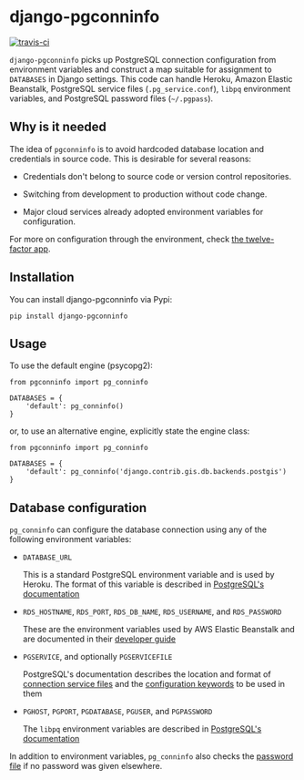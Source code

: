 # django-pgconninfo

[![travis-ci](https://travis-ci.org/ihabhussein/django-pgconninfo.svg?branch=master)](https://travis-ci.org/ihabhussein/django-pgconninfo)

`django-pgconninfo` picks up PostgreSQL connection configuration from
environment variables and construct a map suitable for assignment to `DATABASES`
in Django settings. This code can handle Heroku, Amazon Elastic Beanstalk,
PostgreSQL service files (`.pg_service.conf`), `libpq` environment variables,
and PostgreSQL password files (`~/.pgpass`).

## Why is it needed

The idea of `pgconninfo` is to avoid hardcoded database location and credentials
in source code. This is desirable for several reasons:

- Credentials don't belong to source code or version control repositories.

- Switching from development to production without code change.

- Major cloud services already adopted environment variables for configuration.

For more on configuration through the environment, check [the twelve-factor
app](https://12factor.net).

## Installation

You can install django-pgconninfo via Pypi:

    pip install django-pgconninfo

## Usage

To use the default engine (psycopg2):

    from pgconninfo import pg_conninfo

    DATABASES = {
        'default': pg_conninfo()
    }

or, to use an alternative engine, explicitly state the engine class:

    from pgconninfo import pg_conninfo

    DATABASES = {
        'default': pg_conninfo('django.contrib.gis.db.backends.postgis')
    }

## Database configuration

`pg_conninfo` can configure the database connection using any of the following
environment variables:

- `DATABASE_URL`

  This is a standard PostgreSQL environment variable and is used by Heroku. The
  format of this variable is described in [PostgreSQL's
  documentation](https://www.postgresql.org/docs/current/static/libpq-connect.html#AEN45347)

- `RDS_HOSTNAME`, `RDS_PORT`, `RDS_DB_NAME`, `RDS_USERNAME`, and `RDS_PASSWORD`

  These are the environment variables used by AWS Elastic Beanstalk and are
  documented in their [developer
  guide](http://docs.aws.amazon.com/elasticbeanstalk/latest/dg/create-deploy-python-rds.html)

- `PGSERVICE`, and optionally `PGSERVICEFILE`

  PostgreSQL's documentation describes the location and format of [connection
  service
  files](https://www.postgresql.org/docs/current/static/libpq-pgservice.html)
  and the [configuration
  keywords](https://www.postgresql.org/docs/current/static/libpq-connect.html#LIBPQ-PARAMKEYWORDS)
  to be used in them

- `PGHOST`, `PGPORT`, `PGDATABASE`, `PGUSER`, and `PGPASSWORD`

  The `libpq` environment variables are described in [PostgreSQL's
  documentation](https://www.postgresql.org/docs/current/static/libpq-envars.html)

In addition to environment variables, `pg_conninfo` also checks the  [password
file](https://www.postgresql.org/docs/current/static/libpq-pgpass.html) if no
password was given elsewhere.
